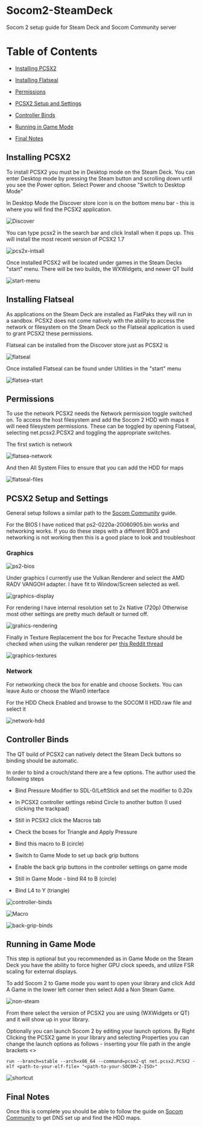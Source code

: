 # Socom2-SteamDeck
Socom 2 setup guide for Steam Deck and Socom Community server

# Table of Contents

- [Installing PCSX2](#installing-pcsx2)

- [Installing Flatseal](#installing-flatseal)

- [Permissions](#permissions)

- [PCSX2 Setup and Settings](#pcsx2-setup-and-settings)

- [Controller Binds](#controller-binds)

- [Running in Game Mode](#running-in-game-mode)

- [Final Notes](#final-notes)

## Installing PCSX2

To install PCSX2 you must be in Desktop mode on the Steam Deck. You can enter Desktop mode by pressing the Steam button and scrolling down until you see the Power option. Select Power and choose "Switch to Desktop Mode"

In Desktop Mode the Discover store icon is on the bottom menu bar - this is where you will find the PCSX2 application.

![Discover](screenshots/discovery-store.png)

You can type pcsx2 in the search bar and click Install when it pops up. This will install the most recent version of PCSX2 1.7

![pcs2x-intsall](screenshots/pcsx2-install.png)

Once installed PCSX2 will be located under games in the Steam Decks "start" menu. There will be two builds, the WXWidgets, and newer QT build

![start-menu](screenshots/start-menu.png)

## Installing Flatseal

As applications on the Steam Deck are installed as FlatPaks they will run in a sandbox. PCSX2 does not come natively with the ability to access the network or filesystem on the Steam Deck so the Flatseal application is used to grant PCSX2 these permissions.

Flatseal can be installed from the Discover store just as PCSX2 is

![flatseal](screenshots/flatseal-discover.png)

Once installed Flatseal can be found under Utilities in the "start" menu

![flatsea-start](screenshots/flatseal-startmenu.png)

## Permissions

To use the network PCSX2 needs the Network permission toggle switched on. To access the host filesystem and add the Socom 2 HDD with maps it will need filesystem permissions. These can be toggled by opening Flatseal, selecting net.pcsx2.PCSX2 and toggling the appropriate switches.

The first swtich is network

![flatsea-network](screenshots/network-share.png)

And then All System Files to ensure that you can add the HDD for maps

![flatseal-files](screenshots/flatseal-files.png)

## PCSX2 Setup and Settings

General setup follows a similar path to the [Socom Community](https://www.socomcommunity.com) guide.

For the BIOS I have noticed that ps2-0220a-20060905.bin works and networking works. If you do these steps with a different BIOS and networking is not working then this is a good place to look and troubleshoot

### Graphics

![ps2-bios](screenshots/ps2-bios.png)

Under graphics I currently use the Vulkan Renderer and select the AMD RADV VANGOH adapter. I have fit to Window/Screen selected as well.

![graphics-display](screenshots/graphics-display.png)

For rendering I have internal resolution set to 2x Native (720p) Otherwise most other settings are pretty much default or turned off.

![grahics-rendering](screenshots/graphics-rendering.png)

Finally in Texture Replacement the box for Precache Texture should be checked when using the vulkan renderer per [this Reddit thread](https://www.reddit.com/r/PCSX2/comments/sdhren/games_running_worse_in_vulkan/)

![graphics-textures](screenshots/graphics-textures.png)

### Network

For networking check the box for enable and choose Sockets. You can leave Auto or choose the Wlan0 interface

For the HDD Check Enabled and browse to the SOCOM II HDD.raw file and select it

![network-hdd](screenshots/network-hdd.png)

## Controller Binds

The QT build of PCSX2 can natively detect the Steam Deck buttons so binding should be automatic. 

In order to bind a crouch/stand there are a few options. The author used the following steps

- Bind Pressure Modifier to SDL-0/LeftStick and set the modifier to 0.20x

- In PCSX2 controller settings rebind Circle to another button (I used clicking the trackpad)

- Still in PCSX2 click the Macros tab

- Check the boxes for Triangle and Apply Pressure

- Bind this macro to B (circle)

- Switch to Game Mode to set up back grip buttons

- Enable the back grip buttons in the controller settings on game mode

- Still in Game Mode - bind R4 to B (circle)

- Bind L4 to Y (triangle)

![controller-binds](screenshots/controller-binds.png)

![Macro](screenshots/triangle-plus-pressure.png)

![back-grip-binds](screenshots/back-grip-binds.png)

## Running in Game Mode

This step is optional but you recommended as in Game Mode on the Steam Deck you have the ability to force higher GPU clock speeds, and utilize FSR scaling for external displays.

To add Socom 2 to Game mode you want to open your library and click Add A Game in the lower left corner then select Add a Non Steam Game.

![non-steam](screenshots/add-game.png)

From there select the version of PCSX2 you are using (WXWidgets or QT) and it will show up in your library.

Optionally you can launch Socom 2 by editing your launch options. By Right Clicking the PCSX2 game in your library and selecting Properties you can change the launch options as follows - inserting your file path in the angle brackets <>

```
run --branch=stable --arch=x86_64 --command=pcsx2-qt net.pcsx2.PCSX2 -elf <path-to-your-elf-file> "<path-to-your-SOCOM-2-ISO>"
```

![shortcut](screenshots/shortcut.png)

## Final Notes

Once this is complete you should be able to follow the guide on [Socom Community](https://socomcommunity.com/guides/socom2) to get DNS set up and find the HDD maps.